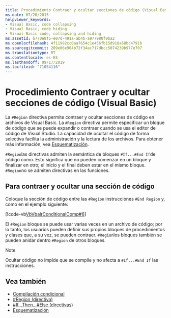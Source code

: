 ```yaml
---
title: Procedimiento Contraer y ocultar secciones de código (Visual Basic)
ms.date: 07/20/2015
helpviewer_keywords:
- Visual Basic, code collapsing
- Visual Basic, code hiding
- Visual Basic code, collapsing and hiding
ms.assetid: b770e8f5-e07d-491a-ab4b-a977980f9ba2
ms.openlocfilehash: 4f11982cc0aa7654c1e456fb15d918a68bc4791b
ms.sourcegitcommit: 289e06e904b72f34ac717dbcc5074239b977e707
ms.translationtype: MT
ms.contentlocale: es-ES
ms.lasthandoff: 09/17/2019
ms.locfileid: "71054116"
---
```

# <a name="how-to-collapse-and-hide-sections-of-code-visual-basic"></a>Procedimiento Contraer y ocultar secciones de código (Visual Basic)

La `#Region` directiva permite contraer y ocultar secciones de código en archivos de Visual Basic. La `#Region` directiva permite especificar un bloque de código que se puede expandir o contraer cuando se usa el editor de código de Visual Studio. La capacidad de ocultar el código de forma selectiva facilita la administración y la lectura de los archivos. Para obtener más información, vea [Esquematización](/visualstudio/ide/outlining).

`#Region`las directivas admiten la semántica de bloques `#If...#End If`de código como. Esto significa que no pueden comenzar en un bloque y finalizar en otro; el inicio y el final deben estar en el mismo bloque. `#Region`no se admiten directivas en las funciones.

## <a name="to-collapse-and-hide-a-section-of-code"></a>Para contraer y ocultar una sección de código

Coloque la sección de código entre las `#Region` instrucciones `#End Region` y, como en el ejemplo siguiente:

[!code-vb[VbVbalrConditionalComp#6](~/samples/snippets/visualbasic/VS_Snippets_VBCSharp/VbVbalrConditionalComp/VB/Class1.vb#6)]

El `#Region` bloque se puede usar varias veces en un archivo de código; por lo tanto, los usuarios pueden definir sus propios bloques de procedimientos y clases que, a su vez, se pueden contraer. `#Region`los bloques también se pueden anidar dentro `#Region` de otros bloques.

> [!NOTE]
> Ocultar código no impide que se compile y no afecta a `#If...#End If` las instrucciones.

## <a name="see-also"></a>Vea también

- [Compilación condicional](../../../visual-basic/programming-guide/program-structure/conditional-compilation.md)
- [#Region (directiva)](../../../visual-basic/language-reference/directives/region-directive.md)
- [#If...Then...#Else (directivas)](../../../visual-basic/language-reference/directives/if-then-else-directives.md)
- [Esquematización](/visualstudio/ide/outlining)
